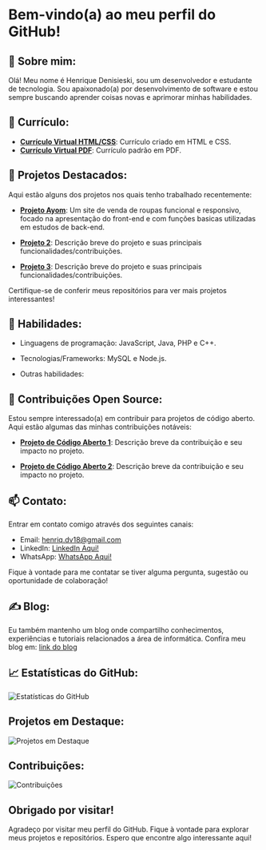 # Bem-vindo(a) ao meu perfil do GitHub!

## 👋 Sobre mim:

Olá! Meu nome é Henrique Denisieski, sou um desenvolvedor e estudante de tecnologia. Sou apaixonado(a) por desenvolvimento de software e estou sempre buscando aprender coisas novas e aprimorar minhas habilidades.

## 📜 Currículo:

- **[Currículo Virtual HTML/CSS](link_)**: Currículo criado em HTML e CSS.
- **[Currículo Virtual PDF](link_)**: Currículo padrão em PDF.
   
## 👀 Projetos Destacados:

Aqui estão alguns dos projetos nos quais tenho trabalhado recentemente:

- **[Projeto Ayom](link_projeto_ayom)**: Um site de venda de roupas funcional e responsivo, focado na apresentação do front-end e com funções basicas utilizadas em estudos de back-end.

- **[Projeto 2](link_projeto_2)**: Descrição breve do projeto e suas principais funcionalidades/contribuições.

- **[Projeto 3](link_projeto_3)**: Descrição breve do projeto e suas principais funcionalidades/contribuições.

Certifique-se de conferir meus repositórios para ver mais projetos interessantes!

## 🤹 Habilidades:

- Linguagens de programação: JavaScript, Java, PHP e C++.

- Tecnologias/Frameworks: MySQL e Node.js.

- Outras habilidades: 

## 📂 Contribuições Open Source:

Estou sempre interessado(a) em contribuir para projetos de código aberto. Aqui estão algumas das minhas contribuições notáveis:

- **[Projeto de Código Aberto 1](link_projeto_1)**: Descrição breve da contribuição e seu impacto no projeto.

- **[Projeto de Código Aberto 2](link_projeto_2)**: Descrição breve da contribuição e seu impacto no projeto.

## 📫 Contato:

Entrar em contato comigo através dos seguintes canais:

- Email: henriq.dv18@gmail.com
- LinkedIn: [LinkedIn Aqui!](https://www.linkedin.com/in/henrique-denisieski-0140b0272/)
- WhatsApp: [WhatsApp Aqui!](https://wa.me/5551991537023)

Fique à vontade para me contatar se tiver alguma pergunta, sugestão ou oportunidade de colaboração!

## ✍ Blog:

Eu também mantenho um blog onde compartilho conhecimentos, experiências e tutoriais relacionados a área de informática. Confira meu blog em: [link do blog](Link_)

## 📈 Estatísticas do GitHub:

![Estatísticas do GitHub](https://github-readme-stats.vercel.app/api?username=seu_usuario&show_icons=true&theme=dark)

## Projetos em Destaque:

![Projetos em Destaque](https://github-readme-stats.vercel.app/api/pin/?username=seu_usuario&repo=seu_repositorio&theme=dark)

## Contribuições:

![Contribuições](https://github-readme-stats.vercel.app/api/top-langs/?username=seu_usuario&layout=compact&theme=dark)

## Obrigado por visitar!

Agradeço por visitar meu perfil do GitHub. Fique à vontade para explorar meus projetos e repositórios. Espero que encontre algo interessante aqui!
